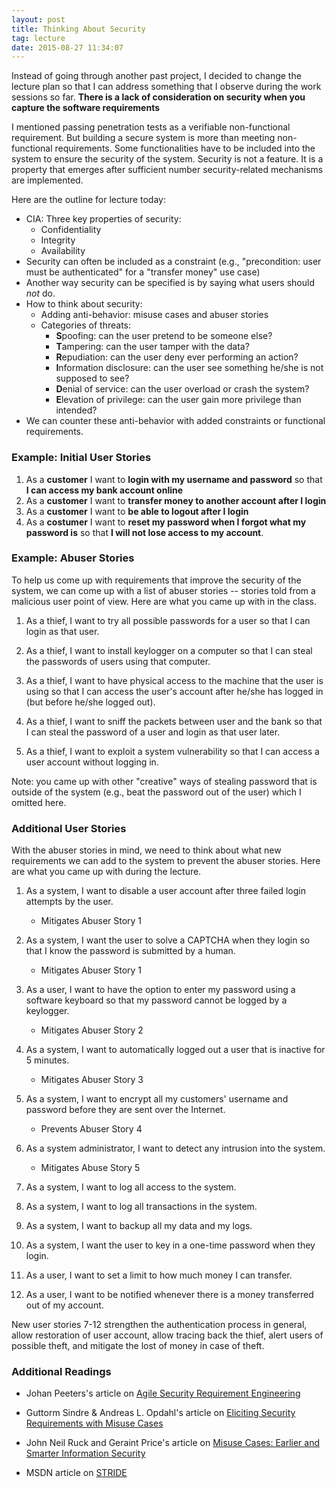 ```yaml
---
layout: post
title: Thinking About Security
tag: lecture
date: 2015-08-27 11:34:07
---
```

Instead of going through another past project, I decided to change the lecture plan so that I can address something that I observe during the work sessions so far.  __There is a lack of consideration on security when you capture the software requirements__

I mentioned passing penetration tests as a verifiable non-functional requirement.  But building a secure system is more than meeting non-functional requirements.   Some functionalities have to be included into the system to ensure the security of the system.  Security is not a feature.  It is a property that emerges after sufficient number security-related mechanisms are implemented.

<!--more-->

Here are the outline for lecture today:

+ CIA: Three key properties of security:
    + Confidentiality
    + Integrity
    + Availability
+ Security can often be included as a constraint (e.g., "precondition: user must be authenticated" for a "transfer money" use case)
+ Another way security can be specified is by saying what users should _not_ do.  
+ How to think about security:
     + Adding anti-behavior: misuse cases and abuser stories
     + Categories of threats:
         + **S**poofing: can the user pretend to be someone else?
         + **T**ampering: can the user tamper with the data?
         + **R**epudiation: can the user deny ever performing an action?
         + **I**nformation disclosure: can the user see something he/she is not supposed to see? 
         + **D**enial of service: can the user overload or crash the system?
         + **E**levation of privilege: can the user gain more privilege than intended?
+ We can counter these anti-behavior with added constraints or functional requirements.

### Example: Initial User Stories

1. As a __customer__ I want to __login with my username and password__ so that __I can access my bank account online__ 
2. As a __customer__ I want to __transfer money to another account after I login__
3. As a __customer__ I want to __be able to logout after I login__
4.  As a __costumer__ I want to __reset my password when I forgot what my password is__ so that __I will not lose access to my account__.

### Example: Abuser Stories

To help us come up with requirements that improve the security of the system, we can come up with a list of abuser stories -- stories told from a malicious user point of view.  Here are what you came up with in the class.

1. As a thief, I want to try all possible passwords for a user so that I can login as that user.

2. As a thief, I want to install keylogger on a computer so that I can steal the passwords of users using that computer.

3. As a thief, I want to have physical access to the machine that the user is using so that I can access the user's account after he/she has logged in (but before he/she logged out).

4. As a thief, I want to sniff the packets between user and the bank so that I can steal the password of a user and login as that user later.

5. As a thief, I want to exploit a system vulnerability so that I can access a user account without logging in.

Note: you came up with other "creative" ways of stealing password that is outside of the system (e.g., beat the password out of the user) which I omitted here.
### Additional User Stories

With the abuser stories in mind, we need to think about what new requirements we can add to the system to prevent the abuser stories.  Here are what you came up with during the lecture.

1. As a system, I want to disable a user account after three failed login attempts by the user.
    + Mitigates Abuser Story 1

2. As a system, I want the user to solve a CAPTCHA when they login so that I know the password is submitted by a human. 
    + Mitigates Abuser Story 1

3. As a user, I want to have the option to enter my password using a software keyboard so that my password cannot be logged by a keylogger.
    + Mitigates Abuser Story 2

4. As a system, I want to automatically logged out a user that is inactive for 5 minutes.
    + Mitigates Abuser Story 3 

5. As a system, I want to encrypt all my customers' username and password before they are sent over the Internet.
     + Prevents Abuser Story 4

6. As a system administrator, I want to detect any intrusion into the system. 
     + Mitigates Abuse Story 5

7. As a system, I want to log all access to the system.

8. As a system, I want to log all transactions in the system.

9. As a system, I want to backup all my data and my logs.

10. As a system, I want the user to key in a one-time password when they login.

11. As a user, I want to set a limit to how much money I can transfer.

12. As a user, I want to be notified whenever there is a money transferred out of my account.

New user stories 7-12 strengthen the authentication process in general, allow restoration of user account, allow tracing back the thief, alert users of possible theft, and mitigate the lost of money in case of theft.  

### Additional Readings

+ Johan Peeters's article on [Agile Security Requirement Engineering](http://www.johanpeeters.com/papers/abuser%20stories.pdf)

+ Guttorm Sindre & Andreas L. Opdahl's article on [Eliciting Security Requirements with Misuse Cases](http://www.researchgate.net/profile/Andreas_Opdahl/publication/226177413_Eliciting_security_requirements_with_misuse_cases/links/09e4150cbe4e161dbf000000.pdf)
+ John Neil Ruck and Geraint Price's article on [Misuse Cases:Earlier and Smarter Information Security](http://media.techtarget.com/searchSecurityUK/downloads/RHUL_Ruck_final.pdf)

+ MSDN article on [STRIDE](https://msdn.microsoft.com/en-us/library/ee823878(v=cs.20).aspx)
